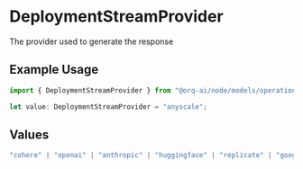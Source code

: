 # DeploymentStreamProvider

The provider used to generate the response

## Example Usage

```typescript
import { DeploymentStreamProvider } from "@orq-ai/node/models/operations";

let value: DeploymentStreamProvider = "anyscale";
```

## Values

```typescript
"cohere" | "openai" | "anthropic" | "huggingface" | "replicate" | "google" | "google-ai" | "azure" | "aws" | "anyscale" | "perplexity" | "groq" | "fal" | "leonardoai" | "nvidia" | "jina" | "togetherai" | "elevenlabs"
```